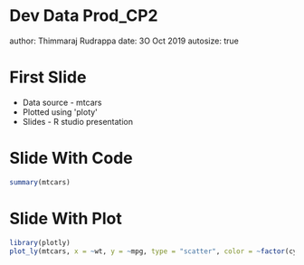 Dev Data Prod_CP2
========================================================
author: Thimmaraj Rudrappa
date: 3O Oct 2019
autosize: true

First Slide
========================================================

- Data source - mtcars
- Plotted using 'ploty'
- Slides - R studio presentation

Slide With Code
========================================================


```r
summary(mtcars)
```

Slide With Plot
========================================================
```r
library(plotly)
plot_ly(mtcars, x = ~wt, y = ~mpg, type = "scatter", color = ~factor(cyl), size = ~hp)
```

